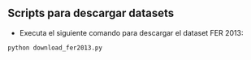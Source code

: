 ## Scripts para descargar datasets

- Executa el siguiente comando para descargar el dataset FER 2013: 
```
python download_fer2013.py
```